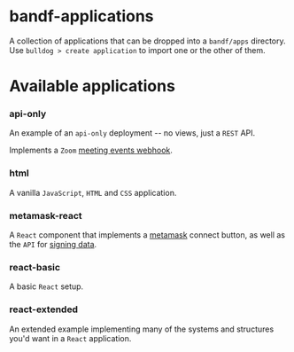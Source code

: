 # bandf-applications

A collection of applications that can be dropped into a `bandf/apps` directory. Use `bulldog > create application` to import one or the other of them.

# Available applications
### api-only

An example of an `api-only` deployment -- no views, just a `REST` API.

Implements a `Zoom` [meeting events webhook](https://developers.zoom.us/docs/api/rest/webhook-reference).


### html

A vanilla `JavaScript`, `HTML` and `CSS` application.

### metamask-react

A `React` component that implements a [metamask](https://docs.metamask.io) connect button, as well as the `API` for [signing data](https://docs.metamask.io/wallet/how-to/sign-data/#use-personal_sign).


### react-basic

A basic `React` setup.

### react-extended

An extended example implementing many of the systems and structures you'd want in a `React` application.
